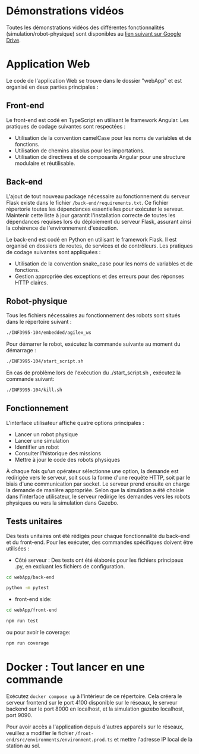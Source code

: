 # Démonstrations vidéos

Toutes les démonstrations vidéos des différentes fonctionnalités (simulation/robot-physique) sont disponibles au [lien suivant sur Google Drive](https://drive.google.com/drive/folders/1FRc0I4VLxESOACXQvV_2FOeH5X6hW15U?usp=sharing).

# Application Web

Le code de l'application Web se trouve dans le dossier "webApp" et est organisé en deux parties principales :

## Front-end
Le front-end est codé en TypeScript en utilisant le framework Angular. Les pratiques de codage suivantes sont respectées :
- Utilisation de la convention camelCase pour les noms de variables et de fonctions.
- Utilisation de chemins absolus pour les importations.
- Utilisation de directives et de composants Angular pour une structure modulaire et réutilisable.

## Back-end
L'ajout de tout nouveau package nécessaire au fonctionnement du serveur Flask existe dans le fichier `/back-end/requirements.txt`. Ce fichier répertorie toutes les dépendances essentielles pour exécuter le serveur. Maintenir cette liste à jour garantit l'installation correcte de toutes les dépendances requises lors du déploiement du serveur Flask, assurant ainsi la cohérence de l'environnement d'exécution.

Le back-end est codé en Python en utilisant le framework Flask. Il est organisé en dossiers de routes, de services et de contrôleurs. Les pratiques de codage suivantes sont appliquées :
- Utilisation de la convention snake_case pour les noms de variables et de fonctions.
- Gestion appropriée des exceptions et des erreurs pour des réponses HTTP claires.

## Robot-physique

Tous les fichiers nécessaires au fonctionnement des robots sont situés dans le répertoire suivant :
```bash
./INF3995-104/embedded/agilex_ws
```

Pour démarrer le robot, exécutez la commande suivante au moment du démarrage :
```bash
./INF3995-104/start_script.sh
```

En cas de problème lors de l'exécution du ./start_script.sh , exécutez la commande suivant:
```bash
./INF3995-104/kill.sh
```

## Fonctionnement
L'interface utilisateur affiche quatre options principales :
- Lancer un robot physique
- Lancer une simulation
- Identifier un robot
- Consulter l'historique des missions
- Mettre à jour le code des robots physiques

À chaque fois qu'un opérateur sélectionne une option, la demande est redirigée vers le serveur, soit sous la forme d'une requête HTTP, soit par le biais d'une communication par socket. Le serveur prend ensuite en charge la demande de manière appropriée. Selon que la simulation a été choisie dans l'interface utilisateur, le serveur redirige les demandes vers les robots physiques ou vers la simulation dans Gazebo.

## Tests unitaires
Des tests unitaires ont été rédigés pour chaque fonctionnalité du back-end et du front-end. Pour les exécuter, des commandes spécifiques doivent être utilisées :

- Côté serveur : Des tests ont été élaborés pour les fichiers principaux .py, en excluant les fichiers de configuration.

```bash
cd webApp/back-end
```
```bash
python -m pytest 
```

- front-end side: 

```bash
cd webApp/front-end
```
```bash
npm run test
```
ou pour avoir le coverage:
```bash
npm run coverage
```

# Docker : Tout lancer en une commande

Exécutez `docker compose up` à l'intérieur de ce répertoire. Cela créera le serveur frontend sur le port 4100 disponible sur le réseaux, le serveur backend sur le port 8000 en localhost, et la simulation gazebo localhost, port 9090.

Pour avoir accès a l'application depuis d'autres appareils sur le réseaux, veuillez a modifier le fichier `/front-end/src/environments/environment.prod.ts` et mettre l'adresse IP local de la station au sol.
